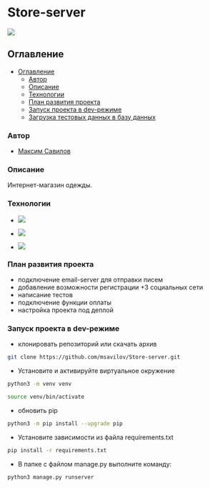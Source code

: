 # Store-server
![](https://img.shields.io/badge/Project%20status%20-in%20process-green)

## Оглавление

- [Оглавление](#оглавление)
  - [Автор](#автор)
  - [Описание](#описание)
  - [Технологии](#технологии)
  - [План развития проекта](#план-развития-проекта)
  - [Запуск проекта в dev-режиме](#запуск-проекта-в-dev-режиме)
  - [Загрузка тестовых данных в базу данных](#загрузка-тестовых-данных-в-базу-данных)


### Автор

- [Максим Савилов](https://github.com/msavilov/)

### Описание

Интернет-магазин одежды. 

### Технологии

- ![](https://img.shields.io/badge/Python-3.11-brightgreen)

- ![](https://img.shields.io/badge/Django-3.2-brightgreen)

- ![](https://img.shields.io/badge/djangorestframework-3.12.4-brightgreen)

### План развития проекта
- подключение email-server для отправки писем
- добавление возможности регистрации +3 социальных сети
- написание тестов
- подключение функции оплаты
- настройка проекта под деплой

### Запуск проекта в dev-режиме

- клонировать репозиторий или скачать архив

```bash
git clone https://github.com/msavilov/Store-server.git
```

- Установите и активируйте виртуальное окружение

```bash
python3 -m venv venv
```

```bash
source venv/bin/activate
```

- обновить pip

```bash
python3 -m pip install --upgrade pip
```

- Установите зависимости из файла requirements.txt

```bash
pip install -r requirements.txt
```

- В папке с файлом manage.py выполните команду:

```bash
python3 manage.py runserver
```
